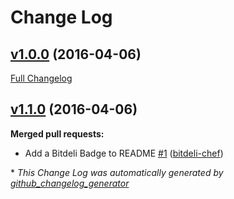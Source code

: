 # Change Log

## [v1.0.0](https://github.com/quver/AESHelper/tree/v1.0.0) (2016-04-06)
[Full Changelog](https://github.com/quver/AESHelper/compare/v1.1.0...v1.0.0)

## [v1.1.0](https://github.com/quver/AESHelper/tree/v1.1.0) (2016-04-06)
**Merged pull requests:**

- Add a Bitdeli Badge to README [\#1](https://github.com/quver/AESHelper/pull/1) ([bitdeli-chef](https://github.com/bitdeli-chef))



\* *This Change Log was automatically generated by [github_changelog_generator](https://github.com/skywinder/Github-Changelog-Generator)*